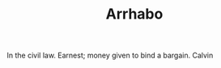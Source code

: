 ---
title: Arrhabo
letter: A
permalink: "/definitions/bld-arrhabo.html"
body: In the civil law. Earnest; money given to bind a bargain. Calvin
published_at: '2018-07-07'
source: Black's Law Dictionary 2nd Ed (1910)
layout: post
---